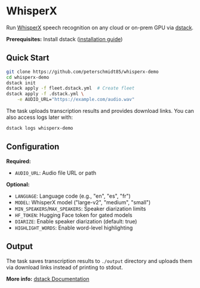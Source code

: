 # WhisperX

Run [WhisperX](https://github.com/m-bain/whisperX) speech recognition on any cloud or on-prem GPU via [dstack](https://github.com/dstackai/dstack/).

**Prerequisites:** Install dstack ([installation guide](https://dstack.ai/docs/installation/))

## Quick Start

```bash
git clone https://github.com/peterschmidt85/whisperx-demo
cd whisperx-demo
dstack init
dstack apply -f fleet.dstack.yml  # Create fleet
dstack apply -f .dstack.yml \
    -e AUDIO_URL="https://example.com/audio.wav"
```

The task uploads transcription results and provides download links. You can also access logs later with:
```bash
dstack logs whisperx-demo
```

## Configuration

**Required:**
- `AUDIO_URL`: Audio file URL or path

**Optional:**
- `LANGUAGE`: Language code (e.g., "en", "es", "fr")
- `MODEL`: WhisperX model ("large-v2", "medium", "small")
- `MIN_SPEAKERS`/`MAX_SPEAKERS`: Speaker diarization limits
- `HF_TOKEN`: Hugging Face token for gated models
- `DIARIZE`: Enable speaker diarization (default: true)
- `HIGHLIGHT_WORDS`: Enable word-level highlighting

## Output

The task saves transcription results to `./output` directory and uploads them via download links instead of printing to stdout.

**More info:** [dstack Documentation](https://dstack.ai/docs/)
